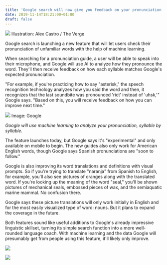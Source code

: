 ```yaml
---
title: 'Google search will now give you feedback on your pronunciation'
date: 2019-11-14T18:21:00+01:00
draft: false
---
```


![](https://cdn.vox-cdn.com/thumbor/ccl4ex6vz4Sk-10oB9np3gAvRvQ=/0x0:2040x1360/1310x873/cdn.vox-cdn.com/uploads/chorus_image/image/65700380/acastro_180427_1777_0003.0.jpg) Illustration: Alex Castro / The Verge

Google search is launching a new feature that will let users check their pronunciation of unfamiliar words with the help of machine learning.

When searching for a pronunciation guide, a user will be able to speak into their microphone, and Google will use AI to analyze how they pronounce the word. They'll then receive feedback on how each syllable matches Google's expected pronunciation.

"For example, if you're practicing how to say "asterisk," the speech recognition technology analyzes how you said the word and then, it recognizes that the last soundbite was pronounced 'rict' instead of 'uhsk,'" Google says. "Based on this, you will receive feedback on how you can improve next time."

![ ](https://cdn.vox-cdn.com/thumbor/zTtUc6PgKGHRv01L85gxUmV-mnU=/400x0/filters:no_upscale()/cdn.vox-cdn.com/uploads/chorus_asset/file/19375648/pronto_quokka_1001_2_2_2_2_2_1.gif) Image: Google

_Google will use machine learning to analyze your pronunciation, syllable by syllable._

The feature launches today, but Google says it's "experimental" and only available on mobile to begin. The new guides also only work for American English words, though Google says Spanish pronunciations are "soon to follow."

Google is also improving its word translations and definitions with visual prompts. So if you're trying to translate "naranja" from Spanish to English, for example, you'll also see pictures of oranges along with the translated word. If you're looking up the meaning of the word "seal," you'll be shown pictures of mechanical seals, embossed pieces of wax, and the semiaquatic marine mammal. No confusion there.

Google says these picture translations will only work initially in English and for the most easily visualized type of word: nouns. But it plans to expand the coverage in the future.

Both features sound like useful additions to Google's already impressive linguistic skillset, turning its simple search function into a more well-rounded language coach. With machine learning and the data Google will presumably get from people using this feature, it'll likely only improve.

![ ](https://cdn.vox-cdn.com/thumbor/dv6BhxMaq4qzfSXBDgPIxmYpRHI=/400x0/filters:no_upscale()/cdn.vox-cdn.com/uploads/chorus_asset/file/19375649/translate_orange_721_1.gif)

![ ](https://cdn.vox-cdn.com/thumbor/r5U4lUj1GhnANwFJWnWNxu7ehI0=/400x0/filters:no_upscale()/cdn.vox-cdn.com/uploads/chorus_asset/file/19375650/define_seal_720px.gif)